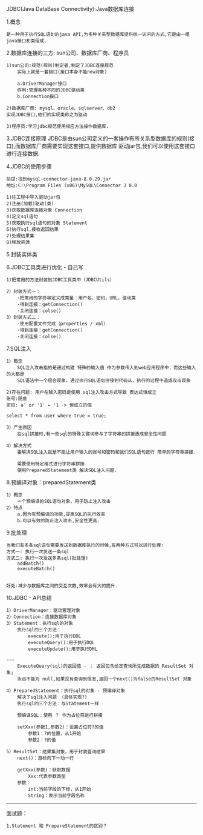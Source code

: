 JDBC(Java DataBase Connectivity):Java数据库连接

1.概念

    是一种用于执行SQL语句的java API,为多种关系型数据库提供统一访问的方式,它是由一组java接口和类组成.

2.数据库连接的三方: sun公司、数据库厂商、程序员
    
    1)sun公司:规范(规则)制定者,制定了JDBC连接规范
        实际上就是一套接口(接口本身不能new对象)

        a.DriverManager接口
        作用:管理各种不同的JDBC驱动类
        b.Connection接口

    2)数据库厂商: mysql、oracle、sqlserver、db2
    实现JDBC接口,他们的实现类称之为驱动
    
    3)程序员:学习jdbc规范使用相应方法操作数据库.

3.JDBC连接原理
JDBC是由sun公司定义的一套操作有所关系型数据库的规则(接口),而数据库厂商需要实现这套接口,提供数据库 驱动jar包,我们可以使用这套接口进行连接数据.

4.JDBC的使用步骤

    前提:找到mysql-connector-java-8.0.29.jar
    地址:C:\Program Files (x86)\MySQL\Connector J 8.0

    1)往工程中导入驱动jar包
    2)注册(加载)驱动(类)
    3)获取数据库连接对象 Connection
    4)定义sql语句
    5)获取执行sql语句的对象 Statement
    6)执行sql,接收返回结果
    7)处理结果集
    8)释放资源

5.封装实体类

6.JDBC工具类进行优化 - 自己写

    1)把常用的方法封装到JDBC工具类中（JDBCUtils）
    
    2）封装方式一：
        ·把常用的字符串定义成常量：用户名，密码，URL，驱动类
        ·得到连接：getConnection()
        ·关闭连接：colse()
    3）封装方式二：
        ·使用配置文件完成（properties / xml）
        ·得到连接：getConnection()
        ·关闭连接：colse()

7.SQL注入

    1）概念
        SQL注入攻击指的是通过构建 特殊的输入值 作为参数传入到web应用程序中，而这些输入的大都是
        SQL语法中一个组合现象，通过执行SQL语句拼接到代码从，执行的过程中造成攻击现象

    2)存在问题: 用户在输入密码是使用 sql注入攻击方式导致 表达式恒成立
    账号:随意
    密码: a' or '1' = '1 -> 恒成立的值

    select * from user where true = true; 

    3）产生原因
        在sql拼接时,有一些sql的特殊关键词参与了字符串的拼接造成安全性问题

    4）解决方式
        要解决SQL注入就是不能让用户输入的账号和密码和我们SQL语句进行 简单的字符串拼接.

        需要使用特定格式进行字符串拼接.
        使用PreparedStatement类 解决SQL注入问题.

8.预编译对象：preparedStatement类
    
    1）概念
        一个预编译的SQL语句对象，用于防止注入攻击
    2）特点
        a.因为有预编译的功能,提高SQL的执行效率
        b.可以有效的防止注入攻击,安全性更高.

9.批处理

    当我们有多条sql语句需要发送到数据库执行的时候,有两种方式可以进行处理:
    方式一: 执行一次发送一条sql
    方式二: 执行一次发送多条sql(批处理)
        addBatch()
        executeBatch()
        

    好处:减少与数据库之间的交互次数,效率会有大的提升.

10.JDBC - API总结
    
    1）DriverManager：驱动管理对象
    2）Connection：连接数据库对象
    3）Statement：执行sql的对象
        执行sql的三个方法：
            execute():用于执行DDL
            executeQuery():用于执行DQL
            executeUpdate():用于执行DML

    ☆☆☆
        ExecuteQuery(sql)的返回值 - ： 返回包含给定查询所生成数据的 ResultSet 对象;
        永远不能为 null,如果没有查询到信息,返回一个next()为false的ResultSet 对象

    4）PreparedStatement：执行sql的对象 - 预编译对象
        解决了sql注入问题 （具体实现?) 
        执行sql的三个方法：与Statement一样

        预编译SQL：使用 ？ 作为占位符进行拼接

        setXxx(参数1,参数2)：设置占位符?的值
            参数1：?的位置，从1开始
            参数2：?的值
            
    5）ResultSet：结果集对象，用于封装查询结果
        next()：游标向下一动一行
        
        getXxx(参数)：获取数据
            Xxx:代表参数类型
        参数：
            int:当前字段的下标，从1开始
            String：表示当前字段名称


------------------------------------------------------------
面试题：
    
    1.Statement 和 PrepareStatement的区别？